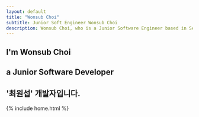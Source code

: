 ```yaml
---
layout: default
title: "Wonsub Choi"
subtitle: Junior Soft Engineer Wonsub Choi
description: Wonsub Choi, who is a Junior Software Engineer based in Seoul, South Korea. | '최원섭' 주니어 소프트웨어 개발자입니다.
---
```

<div class="intro-animation">
<section class="explanation">
    <h1 class="intro">
    I'm Wonsub Choi
    </h1>
    <h1 class="intro">a Junior Software Developer
    </h1>
    <h2 class="intro">'최원섭' 개발자입니다.</h2>
</section>
</div>
{% include home.html %}